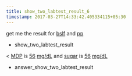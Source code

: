```yaml
---
title: show_two_labtest_result_6
timestamp: 2017-03-27T14:33:42.405334115+05:30
---
```


get me the result for [bslf](labtest_name_1) and [pp](labtest_name_2)
* show_two_labtest_result

< [MDP](labtest_name_1) is [56](value_1) [mg/dL](unit_1) and [sugar](labtest_name_2) is [56](value_2) [mg/dL](unit_2)
* answer_show_two_labtest_result

